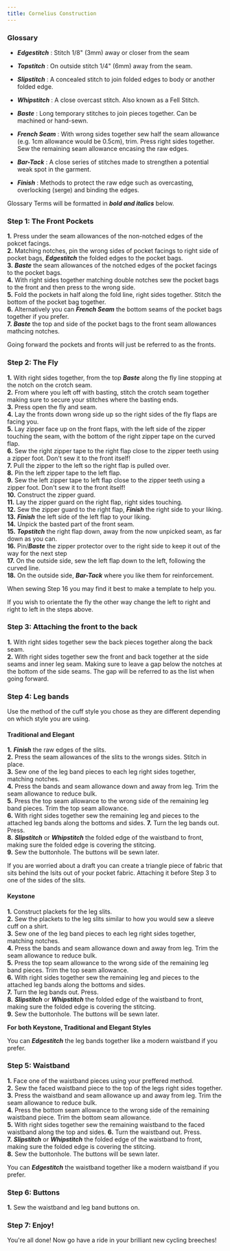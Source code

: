 ```yaml
---
title: Cornelius Construction
---
```


### Glossary
- ***Edgestitch*** : Stitch 1/8" (3mm) away or closer from the seam

- ***Topstitch*** : On outside stitch 1/4" (6mm) away from the seam.

- ***Slipstitch*** : A concealed stitch to join folded edges to body or another folded edge.

- ***Whipstitch*** : A close overcast stitch. Also known as a Fell Stitch.

- ***Baste*** : Long temporary stitches to join pieces together. Can be machined or hand-sewn.

- ***French Seam*** : With wrong sides together sew half the seam allowance (e.g. 1cm allowance would be 0.5cm), trim. Press right sides together. Sew the remaining seam allowance encasing the raw edges.

- ***Bar-Tack*** :  A close series of stitches made to strengthen a potential weak spot in the garment.

- ***Finish*** : Methods to protect the raw edge such as overcasting, overlocking (serge) and binding the edges.  

Glossary Terms will be formatted in ***bold and italics*** below.

### Step 1: The Front Pockets

__1.__ Press under the seam allowances of the non-notched edges of the pokcet facings.  
__2.__ Matching notches, pin the wrong sides of pocket facings to right side of pocket bags, ***Edgestitch*** the folded edges to the pocket bags.  
__3.__ ***Baste*** the seam allowances of the notched edges of the pocket facings to the pocket bags.  
__4.__ With right sides together matching double notches sew the pocket bags to the front and then press to the wrong side.  
__5.__ Fold the pockets in half along the fold line, right sides together. Stitch the bottom of the pocket bag together.  
__6.__ Alternatively you can ***French Seam*** the bottom seams of the pocket bags together if you prefer.  
__7.__ ***Baste*** the top and side of the pocket bags to the front seam allowances mathcing notches.  

<Note>
  
Going forward the pockets and fronts will just be referred to as the fronts.
  
</Note>

### Step 2: The Fly

__1.__ With right sides together, from the top ***Baste*** along the fly line stopping at the notch on the crotch seam.  
__2.__ From where you left off with basting, stitch the crotch seam together making sure to secure your stitches where the basting ends.  
__3.__ Press open the fly and seam.  
__4.__ Lay the fronts down wrong side up so the right sides of the fly flaps are facing you.  
__5.__ Lay zipper face up on the front flaps, with the left side of the zipper touching the seam, with the bottom of the right zipper tape on the curved flap.  
__6.__ Sew the right zipper tape to the right flap close to the zipper teeth using a zipper foot. Don't sew it to the front itself!  
__7.__ Pull the zipper to the left so the right flap is pulled over.  
__8.__ Pin the left zipper tape to the left flap.  
__9.__ Sew the left zipper tape to left flap close to the zipper teeth using a zipper foot. Don't sew it to the front itself!  
__10.__ Construct the zipper guard.  
__11.__ Lay the zipper guard on the right flap, right sides touching.  
__12.__ Sew the zipper guard to the right flap, ***Finish*** the right side to your liking.    
__13.__ ***Finish*** the left side of the left flap to your liking.  
__14.__ Unpick the basted part of the front seam.  
__15.__ ***Topstitch*** the right flap down, away from the now unpicked seam, as far down as you can.  
__16.__ Pin/***Baste*** the zipper protector over to the right side to keep it out of the way for the next step  
__17.__ On the outside side, sew the left flap down to the left, following the curved line.    
__18.__ On the outside side, ***Bar-Tack*** where you like them for reinforcement.  

<Tip>

When sewing Step 16 you may find it best to make a template to help you.

</Tip>
<Note>
  
If you wish to orientate the fly the other way change the left to right and right to left in the steps above.

</Note>

### Step 3: Attaching the front to the back

__1.__ With right sides together sew the back pieces together along the back seam.  
__2.__ With right sides together sew the front and back together at the side seams and inner leg seam. Making sure to leave a gap below the notches at the bottom of the side seams. The gap will be referred to as the list when going forward.  

### Step 4: Leg bands

Use the method of the cuff style you chose as they are different depending on which style you are using.  

#### Traditional and Elegant

__1.__ ***Finish*** the raw edges of the slits.  
__2.__ Press the seam allowances of the slits to the wrongs sides. Stitch in place.  
__3.__ Sew one of the leg band pieces to each leg right sides together, matching notches.  
__4.__ Press the bands and seam allowance down and away from leg. Trim the seam allowance to reduce bulk.  
__5.__ Press the top seam allowance to the wrong side of the remaining leg band pieces. Trim the top seam allowance.  
__6.__ With right sides together sew the remaining leg and pieces to the attached leg bands along the bottoms and sides. 
__7.__ Turn the leg bands out. Press.  
__8.__ ***Slipstitch*** or ***Whipstitch*** the folded edge of the waistband to front, making sure the folded edge is covering the stitcing.  
__9.__ Sew the buttonhole. The buttons will be sewn later.  

<Note>

If you are worried about a draft you can create a triangle piece of fabric that sits behind the lsits out of your pocket fabric. Attaching it before Step 3 to one of the sides of the slits.  

</Note>

#### Keystone

__1.__ Construct plackets for the leg slits.  
__2.__ Sew the plackets to the leg slits similar to how you would sew a sleeve cuff on a shirt.  
__3.__ Sew one of the leg band pieces to each leg right sides together, matching notches.  
__4.__ Press the bands and seam allowance down and away from leg. Trim the seam allowance to reduce bulk.  
__5.__ Press the top seam allowance to the wrong side of the remaining leg band pieces. Trim the top seam allowance.  
__6.__ With right sides together sew the remaining leg and pieces to the attached leg bands along the bottoms and sides.   
__7.__ Turn the leg bands out. Press.  
__8.__ ***Slipstitch*** or ***Whipstitch*** the folded edge of the waistband to front, making sure the folded edge is covering the stitcing.  
__9.__ Sew the buttonhole. The buttons will be sewn later.  

<Note>

**For both Keystone, Traditional and Elegant Styles**

You can ***Edgestitch*** the leg bands together like a modern waistband if you prefer.  

</Note>

### Step 5: Waistband

__1.__ Face one of the waistband pieces using your preffered method.  
__2.__ Sew the faced waistband piece to the top of the legs right sides together.  
__3.__ Press the waistband and seam allowance up and away from leg. Trim the seam allowance to reduce bulk.  
__4.__ Press the bottom seam allowance to the wrong side of the remaining waistband piece. Trim the bottom seam allowance.  
__5.__ With right sides together sew the remaining waistband to the faced waistband along the top and sides. 
__6.__ Turn the waistband out. Press.  
__7.__ ***Slipstitch*** or ***Whipstitch*** the folded edge of the waistband to front, making sure the folded edge is covering the stitcing.  
__8.__ Sew the buttonhole. The buttons will be sewn later.  

<Note>

You can ***Edgestitch*** the waistband together like a modern waistband if you prefer.  

</Note>

### Step 6: Buttons 

__1.__ Sew the waistband and leg band buttons on.  

### Step 7: Enjoy!

You're all done! Now go have a ride in your brilliant new cycling breeches!





